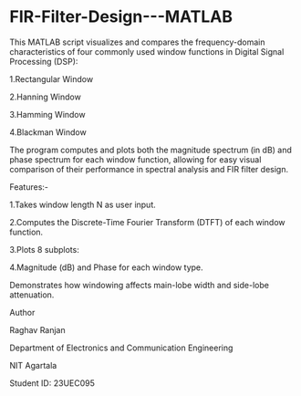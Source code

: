 # FIR-Filter-Design---MATLAB

This MATLAB script visualizes and compares the frequency-domain characteristics  of four commonly used window functions in Digital Signal Processing (DSP):

1.Rectangular Window

2.Hanning Window

3.Hamming Window

4.Blackman Window

The program computes and plots both the magnitude spectrum (in dB) and phase spectrum for each window function, allowing for easy visual comparison of their performance in spectral analysis and FIR filter design.

Features:-

1.Takes window length N as user input.

2.Computes the Discrete-Time Fourier Transform (DTFT) of each window function.

3.Plots 8 subplots:

4.Magnitude (dB) and Phase for each window type.

Demonstrates how windowing affects main-lobe width and side-lobe attenuation.

Author

Raghav Ranjan

Department of Electronics and Communication Engineering

NIT Agartala

Student ID: 23UEC095
